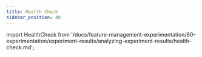 ```yaml
---
title: Health Check
sidebar_position: 40
---
```


import HealthCheck from '/docs/feature-management-experimentation/60-experimentation/experiment-results/analyzing-experiment-results/health-check.md';

<HealthCheck />